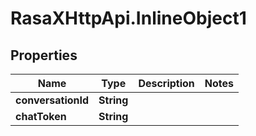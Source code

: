 # RasaXHttpApi.InlineObject1

## Properties

Name | Type | Description | Notes
------------ | ------------- | ------------- | -------------
**conversationId** | **String** |  | 
**chatToken** | **String** |  | 


